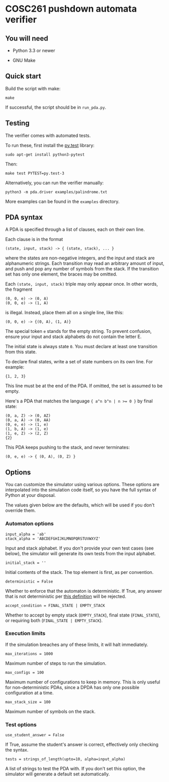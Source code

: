 COSC261 pushdown automata verifier
==================================

You will need
-------------

* Python 3.3 or newer

* GNU Make


Quick start
-----------

Build the script with make:

    make

If successful, the script should be in `run_pda.py`.


Testing
-------

The verifier comes with automated tests.

To run these, first install the [py.test][] library:

    sudo apt-get install python3-pytest

Then:

    make test PYTEST=py.test-3

Alternatively, you can run the verifier manually:

    python3 -m pda.driver examples/palindrome.txt

More examples can be found in the `examples` directory.

[py.test]: http://pytest.org/


PDA syntax
----------

A PDA is specified through a list of clauses, each on their own line.

Each clause is in the format

    (state, input, stack) -> { (state, stack), ... }

where the states are non-negative integers, and the input and stack are
alphanumeric strings. Each transition may read an arbitrary amount of
input, and push and pop any number of symbols from the stack. If the
transition set has only one element, the braces may be omitted.

Each `(state, input, stack)` triple may only appear once. In other
words, the fragment

    (0, 0, e) -> (0, A)
    (0, 0, e) -> (1, A)

is illegal. Instead, place them all on a single line, like this:

    (0, 0, e) -> {(0, A), (1, A)}

The special token `e` stands for the empty string. To prevent confusion,
ensure your input and stack alphabets do not contain the letter E.

The initial state is always state `0`. You must declare at least one
transition from this state.

To declare final states, write a set of state numbers on its own line.
For example:

    {1, 2, 3}

This line must be at the end of the PDA. If omitted, the set is assumed
to be empty.

Here's a PDA that matches the language `{ a^n b^n | n >= 0 }` by final
state:

    (0, a, Z) -> (0, AZ)
    (0, a, A) -> (0, AA)
    (0, e, e) -> (1, e)
    (1, b, A) -> (1, e)
    (1, e, Z) -> (2, Z)
    {2}

This PDA keeps pushing to the stack, and never terminates:

    (0, e, e) -> { (0, A), (0, Z) }


Options
-------

You can customize the simulator using various options. These options are
interpolated into the simulation code itself, so you have the full
syntax of Python at your disposal.

The values given below are the defaults, which will be used if you don't
override them.


### Automaton options

    input_alpha = 'ab'
    stack_alpha = 'ABCDEFGHIJKLMNOPQRSTUVWXYZ'

Input and stack alphabet. If you don't provide your own test cases (see
below), the simulator will generate its own tests from the input
alphabet.

    initial_stack = ''

Initial contents of the stack. The top element is first, as per
convention.

    deterministic = False

Whether to enforce that the automaton is deterministic. If True, any
answer that is not deterministic per [this definition][1] will be
rejected.

[1]: https://en.wikipedia.org/wiki/Deterministic_pushdown_automaton#Formal_definition

    accept_condition = FINAL_STATE | EMPTY_STACK

Whether to accept by empty stack (`EMPTY_STACK`), final state
(`FINAL_STATE`), or requiring both (`FINAL_STATE | EMPTY_STACK`).


### Execution limits

If the simulation breaches any of these limits, it will halt
immediately.

    max_iterations = 1000

Maximum number of steps to run the simulation.

    max_configs = 100

Maximum number of configurations to keep in memory. This is only useful
for non-deterministic PDAs, since a DPDA has only one possible
configuration at a time.

    max_stack_size = 100

Maximum number of symbols on the stack.


### Test options

    use_student_answer = False

If True, assume the student's answer is correct, effectively only
checking the syntax.

    tests = strings_of_length(upto=10, alpha=input_alpha)

A list of strings to test the PDA with. If you don't set this option,
the simulator will generate a default set automatically.

